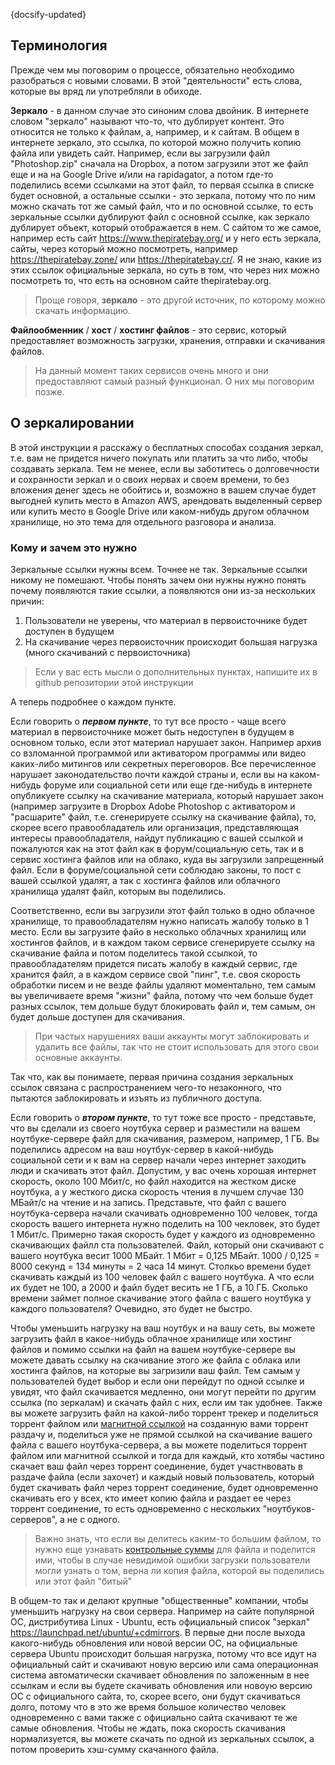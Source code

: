 {docsify-updated}

## Терминология

Прежде чем мы поговорим о процессе, обязательно необходимо разобраться с новыми словами. В этой "деятельности" есть слова, которые вы вряд ли употребляли в обиходе.

**Зеркало** - в данном случае это синоним слова двойник. В интернете словом "зеркало" называют что-то, что дублирует контент. Это относится не только к файлам, а, например, и к сайтам.
В общем в интернете зеркало, это ссылка, по которой можно получить копию файла или увидеть сайт. Например, если вы загрузили файл "Photoshop.zip" сначала на Dropbox, а потом загрузили этот же файл еще и на на Google Drive и/или на rapidagator, а потом где-то поделились всеми ссылками на этот файл, то первая ссылка в списке будет основной, а остальные ссылки - это зеркала, потому что по ним можно скачать тот же самый файл, что и по основной ссылке, то есть зеркальные ссылки дублируют файл с основной ссылке, как зеркало дублирует объект, который отображается в нем. С сайтом то же самое, например есть сайт https://www.thepiratebay.org/ и у него есть зеркала, сайты, через который можно посмотреть, например https://thepiratebay.zone/ или https://thepiratebay.cr/. Я не знаю, какие из этих ссылок официальные зеркала, но суть в том, что через них можно посмотреть то, что есть на основном сайте thepiratebay.org.

> Проще говоря, **зеркало** - это другой источник, по которому можно скачать информацию.

**Файлообменник** / **хост** / **хостинг файлов** - это сервис, который предоставляет возможность загрузки, хранения, отправки и скачивания файлов.

> На данный момент таких сервисов очень много и они предоставляют самый разный функционал. О них мы поговорим позже.

## О зеркалировании

В этой инструкции я расскажу о бесплатных способах создания зеркал, т.е. вам не придется ничего покупать или платить за что либо, чтобы создавать зеркала. Тем не менее, если вы заботитесь о долговечности и сохранности зеркал и о своих нервах и своем времени, то без вложения денег здесь не обойтись и, возможно в вашем случае будет выгодней купить место в Amazon AWS, арендовать выделенный сервер или купить место в Google Drive или каком-нибудь другом облачном хранилище, но это тема для отдельного разговора и анализа.

### Кому и зачем это нужно

Зеркальные ссылки нужны всем. Точнее не так. Зеркальные ссылки никому не помешают. Чтобы понять зачем они нужны нужно понять почему появляются такие ссылки, а появляются они из-за нескольких причин:

1. Пользователи не уверены, что материал в первоисточнике будет доступен в будущем
2. На скачивание через первоисточник происходит большая нагрузка (много скачиваний с первоисточника)

> Если у вас есть мысли о дополнительных пунктах, напишите их в github репозитории этой инструкции

А теперь подробнее о каждом пункте.

Если говорить о **_первом пункте_**, то тут все просто - чаще всего материал в первоисточнике может быть недоступен в будущем в основном только, если этот материал нарушает закон. Например архив со взломанной программой или активатором программы или видео каких-либо митингов или секретных переговоров. Все перечисленное нарушает законодательство почти каждой страны и, если вы на каком-нибудь форуме или социальной сети или еще где-нибудь в интернете опубликуете ссылку на скачивание материала, который нарушает закон (например загрузите в Dropbox Adobe Photoshop с активатором и "расшарите" файл, т.е. сгенерируете ссылку на скачивание файла), то, скорее всего правообладатель или организация, представляющая интересы правообладателя, найдут публикацию с вашей ссылкой и пожалуются как на этот файл как в форум/социальную сеть, так и в сервис хостинга файлов или на облако, куда вы загрузили запрещенный файл. Если в форуме/социальной сети соблюдаю законы, то пост с вашей ссылкой удалят, а так с хостинга файлов или облачного хранилища удалят файл, которым вы поделились.

Соответственно, если вы загрузили этот файл только в одно облачное хранилище, то правообладателям нужно написать жалобу только в 1 место. Если вы загрузите файо в несколько облачных хранилищ или хостингов файлов, и в каждом таком сервисе сгенерируете ссылку на скачивание файла и потом поделитесь такой ссылкой, то правообладателям придется писать жалобу в каждый сервис, где хранится файл, а в каждом сервисе свой "пинг", т.е. своя скорость обработки писем и не везде файлы удаляют моментально, тем самым вы увеличиваете время "жизни" файла, потому что чем больше будет разных ссылок, тем дольше будут блокировать файл и, тем самым, он будет дольше доступен для скачивания.

> При частых нарушениях ваши аккаунты могут заблокировать и удалить все файлы, так что не стоит использовать для этого свои основные аккаунты.

Так что, как вы понимаете, первая причина создания зеркальных ссылок связана с распространением чего-то незаконного, что пытаются заблокировать и изъять из публичного доступа.

Если говорить о **_втором пункте_**, то тут тоже все просто - представьте, что вы сделали из своего ноутбука сервер и разместили на вашем ноутбуке-сервере файл для скачивания, размером, например, 1 ГБ. Вы поделились адресом на ваш ноутбук-сервер в какой-нибудь социальной сети и к вам на сервер начали через интернет заходить люди и скачивать этот файл. Допустим, у вас очень хорошая интернет скорость, около 100 Мбит/с, но файл находится на жестком диске ноутбука, а у жесткого диска скорость чтения в лучшем случае 130 МБайт/с на чтение и на запись. Представьте, что файл с вашего ноутбука-сервера начали скачивать одновременно 100 человек, тогда скорость вашего интернета нужно поделить на 100 чекловек, это будет 1 Мбит/с. Примерно такая скорость будет у каждого из одновременно скачивающих файлл ста пользователей. Файл, который они скачивают с вашего ноутбука весит 1000 МБайт. 1 Мбит = 0,125 МБайт. 1000 / 0,125 = 8000 секунд = 134 минуты = 2 часа 14 минут. Столкьо времени будет скачивать каждый из 100 человек файл с вашего ноутбука. А что если их будет не 100, а 2000 и файл будет весить не 1 ГБ, а 10 ГБ. Сколько времени займет полное скачивание этого файла с вашего ноутбука у каждого пользователя? Очевидно, это будет не быстро.

Чтобы уменьшить нагрузку на ваш ноутбук и на вашу сеть, вы можете загрузить файл в какое-нибудь облачное хранилище или хостинг файлов и помимо ссылки на файл на вашем ноутбуке-сервере вы можете давать ссылку на скачивание этого же файла с облака или хостинга файлов, на которые вы загризили ваш файл. Тем самым у пользователей будет выбор и если они перейдут по одной ссылке и увидят, что файл скачивается медленно, они могут перейти по другим ссылка (по зеркалам) и скачать файл с них, если им так удобнее. Также вы можете загрузить файл на какой-либо торрент трекер и поделиться торрент файлом или [магнитной ссылкой](https://ru.wikipedia.org/wiki/Magnet-%D1%81%D1%81%D1%8B%D0%BB%D0%BA%D0%B0) на созданную вами торрент раздачу и, поделиться уже не прямой ссылкой на скачивание вашего файла с вашего ноутбука-сервера, а вы можете поделиться торрент файлом или магнитной ссылкой и тогда для каждый, кто хотябы частино скачает ваш файл через торрент соединение, будет участнвовать в раздаче файла (если захочет) и каждый новый пользователь, который будет скачивать файл через торрент соединение, будет одновременно скачивать его у всех, кто имеет копию файла и раздает ее через торрент соединение, то есть одновременно с нескольких "ноутбуков-серверов", а не с одного.

> Важно знать, что если вы делитесь каким-то большим файлом, то нужно еще узнавать [контрольные суммы](https://ru.wikipedia.org/wiki/%D0%9A%D0%BE%D0%BD%D1%82%D1%80%D0%BE%D0%BB%D1%8C%D0%BD%D0%B0%D1%8F_%D1%81%D1%83%D0%BC%D0%BC%D0%B0) для файла и поделится ими, чтобы в случае невидимой ошибки загрузки пользователи могли узнать о том, верна ли копия файла, которой вы поделились или этот файл "битый"

В общем-то так и делают крупные "общественные" компании, чтобы уменьшить нагрузку на свои сервера. Например на сайте популярной ОС, дистрибутива Linux - Ubuntu, есть официальный список "зеркал" https://launchpad.net/ubuntu/+cdmirrors. В первые дни после выхода какого-нибудь обновления или новой версии ОС, на официальные сервера Ubuntu происходит большая нагрузка, потому что все идут на официальный сайт и скачивают новую версию или сама операционная система автоматически скачивает обновления по заложенным в нее ссылкам и если вы будете скачивать обновления или новоую версию ОС с официального сайта, то, скорее всего, они будут скачиваться долго, потому что в это же время большое количество человек одновременно с вами также с официально сайта скачивают те же самые обновления. Чтобы не ждать, пока скорость скачивания нормализуется, вы можете скачать по одной из зеркальных ссылок, а потом проверить хэш-сумму скачанного файла.
